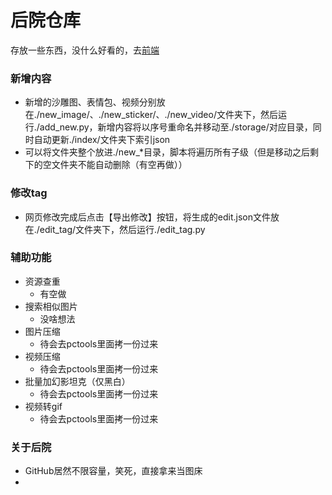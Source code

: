 # 后院仓库
存放一些东西，没什么好看的，去[前端](https://github.com/umas2022/backyard_lite)



### 新增内容
- 新增的沙雕图、表情包、视频分别放在./new_image/、./new_sticker/、./new_video/文件夹下，然后运行./add_new.py，新增内容将以序号重命名并移动至./storage/对应目录，同时自动更新./index/文件夹下索引json
- 可以将文件夹整个放进./new_*目录，脚本将遍历所有子级（但是移动之后剩下的空文件夹不能自动删除（有空再做））


### 修改tag
- 网页修改完成后点击【导出修改】按钮，将生成的edit.json文件放在./edit_tag/文件夹下，然后运行./edit_tag.py


### 辅助功能
- 资源查重
  - 有空做
- 搜索相似图片
  - 没啥想法
- 图片压缩
  - 待会去pctools里面拷一份过来
- 视频压缩
  - 待会去pctools里面拷一份过来
- 批量加幻影坦克（仅黑白）
  - 待会去pctools里面拷一份过来
- 视频转gif
  - 待会去pctools里面拷一份过来


### 关于后院
- GitHub居然不限容量，笑死，直接拿来当图床
- 